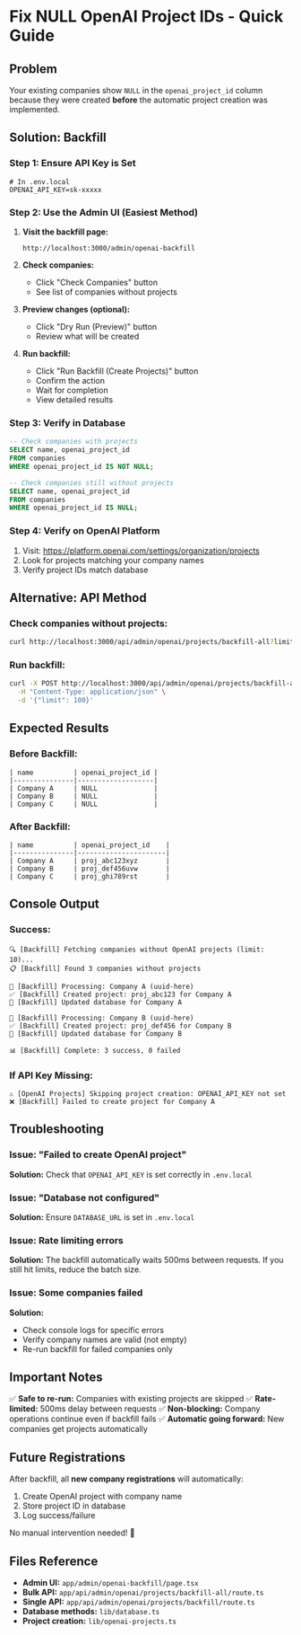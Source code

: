 # Fix NULL OpenAI Project IDs - Quick Guide

## Problem
Your existing companies show `NULL` in the `openai_project_id` column because they were created **before** the automatic project creation was implemented.

## Solution: Backfill

### Step 1: Ensure API Key is Set
```env
# In .env.local
OPENAI_API_KEY=sk-xxxxx
```

### Step 2: Use the Admin UI (Easiest Method)

1. **Visit the backfill page:**
   ```
   http://localhost:3000/admin/openai-backfill
   ```

2. **Check companies:**
   - Click "Check Companies" button
   - See list of companies without projects

3. **Preview changes (optional):**
   - Click "Dry Run (Preview)" button
   - Review what will be created

4. **Run backfill:**
   - Click "Run Backfill (Create Projects)" button
   - Confirm the action
   - Wait for completion
   - View detailed results

### Step 3: Verify in Database

```sql
-- Check companies with projects
SELECT name, openai_project_id 
FROM companies 
WHERE openai_project_id IS NOT NULL;

-- Check companies still without projects
SELECT name, openai_project_id 
FROM companies 
WHERE openai_project_id IS NULL;
```

### Step 4: Verify on OpenAI Platform

1. Visit: https://platform.openai.com/settings/organization/projects
2. Look for projects matching your company names
3. Verify project IDs match database

## Alternative: API Method

### Check companies without projects:
```bash
curl http://localhost:3000/api/admin/openai/projects/backfill-all?limit=100
```

### Run backfill:
```bash
curl -X POST http://localhost:3000/api/admin/openai/projects/backfill-all \
  -H "Content-Type: application/json" \
  -d '{"limit": 100}'
```

## Expected Results

### Before Backfill:
```
| name          | openai_project_id |
|---------------|-------------------|
| Company A     | NULL              |
| Company B     | NULL              |
| Company C     | NULL              |
```

### After Backfill:
```
| name          | openai_project_id    |
|---------------|----------------------|
| Company A     | proj_abc123xyz       |
| Company B     | proj_def456uvw       |
| Company C     | proj_ghi789rst       |
```

## Console Output

### Success:
```
🔍 [Backfill] Fetching companies without OpenAI projects (limit: 10)...
📋 [Backfill] Found 3 companies without projects

🔨 [Backfill] Processing: Company A (uuid-here)
✅ [Backfill] Created project: proj_abc123 for Company A
💾 [Backfill] Updated database for Company A

🔨 [Backfill] Processing: Company B (uuid-here)
✅ [Backfill] Created project: proj_def456 for Company B
💾 [Backfill] Updated database for Company B

📊 [Backfill] Complete: 3 success, 0 failed
```

### If API Key Missing:
```
⚠️ [OpenAI Projects] Skipping project creation: OPENAI_API_KEY not set
❌ [Backfill] Failed to create project for Company A
```

## Troubleshooting

### Issue: "Failed to create OpenAI project"
**Solution:** Check that `OPENAI_API_KEY` is set correctly in `.env.local`

### Issue: "Database not configured"
**Solution:** Ensure `DATABASE_URL` is set in `.env.local`

### Issue: Rate limiting errors
**Solution:** The backfill automatically waits 500ms between requests. If you still hit limits, reduce the batch size.

### Issue: Some companies failed
**Solution:** 
- Check console logs for specific errors
- Verify company names are valid (not empty)
- Re-run backfill for failed companies only

## Important Notes

✅ **Safe to re-run:** Companies with existing projects are skipped
✅ **Rate-limited:** 500ms delay between requests
✅ **Non-blocking:** Company operations continue even if backfill fails
✅ **Automatic going forward:** New companies get projects automatically

## Future Registrations

After backfill, all **new company registrations** will automatically:
1. Create OpenAI project with company name
2. Store project ID in database
3. Log success/failure

No manual intervention needed! 🎉

## Files Reference

- **Admin UI:** `app/admin/openai-backfill/page.tsx`
- **Bulk API:** `app/api/admin/openai/projects/backfill-all/route.ts`
- **Single API:** `app/api/admin/openai/projects/backfill/route.ts`
- **Database methods:** `lib/database.ts`
- **Project creation:** `lib/openai-projects.ts`
